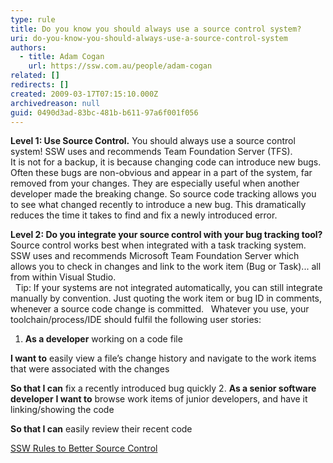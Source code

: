 ```yaml
---
type: rule
title: Do you know you should always use a source control system?
uri: do-you-know-you-should-always-use-a-source-control-system
authors:
  - title: Adam Cogan
    url: https://ssw.com.au/people/adam-cogan
related: []
redirects: []
created: 2009-03-17T07:15:10.000Z
archivedreason: null
guid: 0490d3ad-83bc-481b-b611-97a6f001f056
---
```


**Level 1: Use Source Control.** 
You should always use a source control system! SSW uses and recommends Team Foundation Server (TFS).     
It is not for a backup, it is because changing code can introduce new bugs. Often these bugs are non-obvious and appear in a part of the system, far removed from your changes. They are especially useful when another developer made the breaking change.
So source code tracking allows you to see what changed recently to introduce a new bug. This dramatically reduces the time it takes to find and fix a newly introduced error.

**Level 2: Do you integrate your source control with your bug tracking tool?** 
Source control works best when integrated with a task tracking system. SSW uses and recommends Microsoft Team Foundation Server which allows you to check in changes and link to the work item (Bug or Task)... all from within Visual Studio.     
 
Tip: If your systems are not integrated automatically, you can still integrate manually by convention. Just quoting the work item or bug ID in comments, whenever a source code change is committed.
 
Whatever you use, your toolchain/process/IDE should fulfil the following user stories:

1. **As a developer** working on a code file 
      
**I want to** easily view a file’s change history and navigate to the work items that were associated with the changes 
      
**So that I can** fix a recently introduced bug quickly
2. **As a senior software developer** 
**I want to** browse work items of junior developers, and have it linking/showing the code 
      
**So that I can** easily review their recent code


[SSW Rules to Better Source Control](http&#58;//www.ssw.com.au/ssw/Standards/Rules/RulesToBetterSourceControl.aspx)

<!--endintro-->
